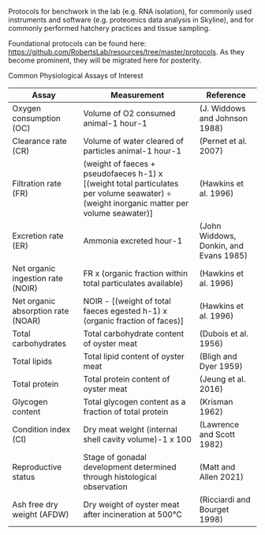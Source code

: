 Protocols for benchwork in the lab (e.g. RNA isolation), for commonly used instruments and software (e.g. proteomics data analysis in Skyline), and for commonly performed hatchery practices and tissue sampling.

Foundational protocols can be found here: <https://github.com/RobertsLab/resources/tree/master/protocols>. As they become prominent, they will be migrated here for posterity.


Common Physiological Assays of Interest

| Assay                              | Measurement                                                                                                                               | Reference                              |
|------------------------------------|-------------------------------------------------------------------------------------------------------------------------------------------|----------------------------------------|
| Oxygen consumption (OC)            | Volume of O2 consumed animal-1 hour-1                                                                                                     | (J. Widdows and Johnson 1988)          |
| Clearance rate (CR)                | Volume of water cleared of particles animal-1 hour-1                                                                                      | (Pernet et al. 2007)                   |
| Filtration rate (FR)               | (weight of faeces + pseudofaeces h-1) x [(weight total particulates per volume seawater) ÷ (weight inorganic matter per volume seawater)] | (Hawkins et al. 1996)                  |
| Excretion rate (ER)                | Ammonia excreted hour-1                                                                                                                   | (John Widdows, Donkin, and Evans 1985) |
| Net organic ingestion rate (NOIR)  | FR x (organic fraction within total particulates available)                                                                               | (Hawkins et al. 1996)                  |
| Net organic absorption rate (NOAR) | NOIR - [(weight of total faeces egested h-1) x (organic fraction of faces)]                                                               | (Hawkins et al. 1996)                  |
| Total carbohydrates                | Total carbohydrate content of oyster meat                                                                                                 | (Dubois et al. 1956)                   |
| Total lipids                       | Total lipid content of oyster meat                                                                                                        | (Bligh and Dyer 1959)                  |
| Total protein                      | Total protein content of oyster meat                                                                                                      | (Jeung et al. 2016)                    |
| Glycogen content                   | Total glycogen content as a fraction of total protein                                                                                     | (Krisman 1962)                         |
| Condition index (CI)               | Dry meat weight (internal shell cavity volume)-1 x 100                                                                                    | (Lawrence and Scott 1982)              |
| Reproductive status                | Stage of gonadal development determined through histological observation                                                                  | (Matt and Allen 2021)                  |
| Ash free dry weight (AFDW)         | Dry weight of oyster meat after incineration at 500℃                                                                                      | (Ricciardi and Bourget 1998)           |
